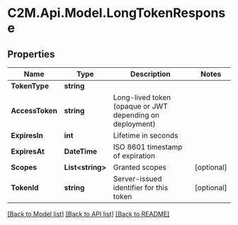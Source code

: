 # C2M.Api.Model.LongTokenResponse

## Properties

Name | Type | Description | Notes
------------ | ------------- | ------------- | -------------
**TokenType** | **string** |  | 
**AccessToken** | **string** | Long-lived token (opaque or JWT depending on deployment) | 
**ExpiresIn** | **int** | Lifetime in seconds | 
**ExpiresAt** | **DateTime** | ISO 8601 timestamp of expiration | 
**Scopes** | **List&lt;string&gt;** | Granted scopes | [optional] 
**TokenId** | **string** | Server-issued identifier for this token | [optional] 

[[Back to Model list]](../../README.md#documentation-for-models) [[Back to API list]](../../README.md#documentation-for-api-endpoints) [[Back to README]](../../README.md)

